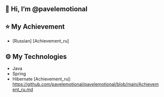## 👋 Hi, I’m @pavelemotional
## ⭐️ My Achievement
- [Russian] [Achievement_ru]
## ⚙️ My Technologies
- Java
- Spring
- Hibernate
[Achievement_ru]: <https://github.com/pavelemotional/pavelemotional/blob/main/Achievement_ru.md>

<!---
- 👀 I’m interested in ...
- 🌱 I’m currently learning ...
- 💞️ I’m looking to collaborate on ...
- 📫 How to reach me ...
pavelemotional/pavelemotional is a ✨ special ✨ repository because its `README.md` (this file) appears on your GitHub profile.
You can click the Preview link to take a look at your changes.
--->
